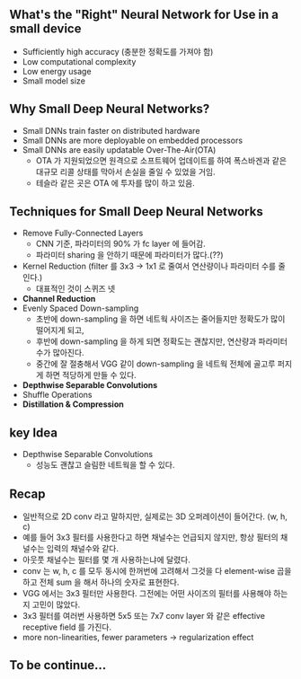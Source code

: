 ## What's the "Right" Neural Network for Use in a small device
- Sufficiently high accuracy (충분한 정확도를 가져야 함)
- Low computational complexity
- Low energy usage
- Small model size

## Why Small Deep Neural Networks?
- Small DNNs train faster on distributed hardware
- Small DNNs are more deployable on embedded processors
- Small DNNs are easily updatable Over-The-Air(OTA)
  - OTA 가 지원되었으면 원격으로 소프트웨어 업데이트를 하여 폭스바겐과 같은 대규모 리콜 상태를 막아서 손실을 줄일 수 있었을 거임.
  - 테슬라 같은 곳은 OTA 에 투자를 많이 하고 있음.

## Techniques for Small Deep Neural Networks
- Remove Fully-Connected Layers
  - CNN 기준, 파라미터의 90% 가 fc layer 에 들어감.
  - 파라미터 sharing 을 안하기 때문에 파라미터가 많다.(??)
- Kernel Reduction (filter 를 3x3 -> 1x1 로 줄여서 연산량이나 파라미터 수를 줄인다.)
  - 대표적인 것이 스퀴즈 넷
- <b>Channel Reduction</b>
- Evenly Spaced Down-sampling
  - 초반에 down-sampling 을 하면 네트웍 사이즈는 줄어들지만 정확도가 많이 떨어지게 되고,
  - 후반에 down-sampling 을 하게 되면 정확도는 괜찮지만, 연산량과 파라미터 수가 많아진다.
  - 중간에 잘 절충해서 VGG 같이 down-sampling 을 네트웍 전체에 골고루 퍼지게 하면 적당하게 만들 수 있다.
- <b>Depthwise Separable Convolutions</b>
- Shuffle Operations
- <b>Distillation & Compression</b>

## key Idea
- Depthwise Separable Convolutions
  - 성능도 괜찮고 슬림한 네트웍을 할 수 있다.

## Recap
- 일반적으로 2D conv 라고 말하지만, 실제로는 3D 오퍼레이션이 들어간다. (w, h, c)
- 예를 들어 3x3 필터를 사용한다고 하면 채널수는 언급되지 않지만, 항상 필터의 채널수는 입력의 채널수와 같다.
- 아웃풋 채널수는 필터를 몇 개 사용하는냐에 달렸다.
- conv 는 w, h, c 를 모두 동시에 한꺼번에 고려해서 그것을 다 element-wise 곱을 하고 전체 sum 을 해서 하나의 숫자로 표현한다.
- VGG 에서는 3x3 필터만 사용한다. 그전에는 어떤 사이즈의 필터를 사용해야 하는지 고민이 많았다.
- 3x3 필터를 여러번 사용하면 5x5 또는 7x7 conv layer 와 같은 effective receptive field 를 가진다.
- more non-linearities, fewer parameters -> regularization effect

## To be continue...










